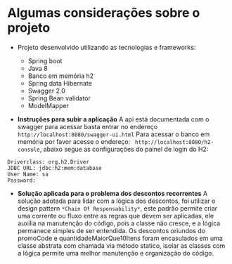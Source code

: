 # Algumas considerações sobre o projeto
- Projeto desenvolvido utilizando as tecnologias e frameworks:
    - Spring boot
    - Java 8
    - Banco em memória h2
    - Spring data Hibernate
    - Swagger 2.0
    - Spring Bean validator
    - ModelMapper
     
- **Instruções para subir a aplicação**
     A api está documentada com o swagger para acessar basta entrar no endereço ```http://localhost:8080/swagger-ui.html```
Para acessar o banco em memória por favor acesse o endereço: ``` http://localhost:8080/h2-console```, abaixo segue as configurações do painel de login do H2: 
``` 
Driverclass: org.h2.Driver
JDBC URL: jdbc:h2:mem:database
User Name: sa
Password:
```

- **Solução aplicada para o problema dos descontos recorrentes**
A solução adotada para lidar com a lógica dos descontos, foi utilizar o design pattern ```*Chain Of Responsability*```, este padrão permite criar uma corrente ou fluxo entre as regras que devem ser aplicadas, ele auxilia na manutenção do código, pois a classe não cresce, e a lógica permanece simples de ser entendida.
Os descontos oriundos do promoCode e quantidadeMaiorQue10Itens foram encasulados em uma classe abstrata com chamada via método statico, isolar as classes com a lógica permite uma melhor manutenção e organização do código.